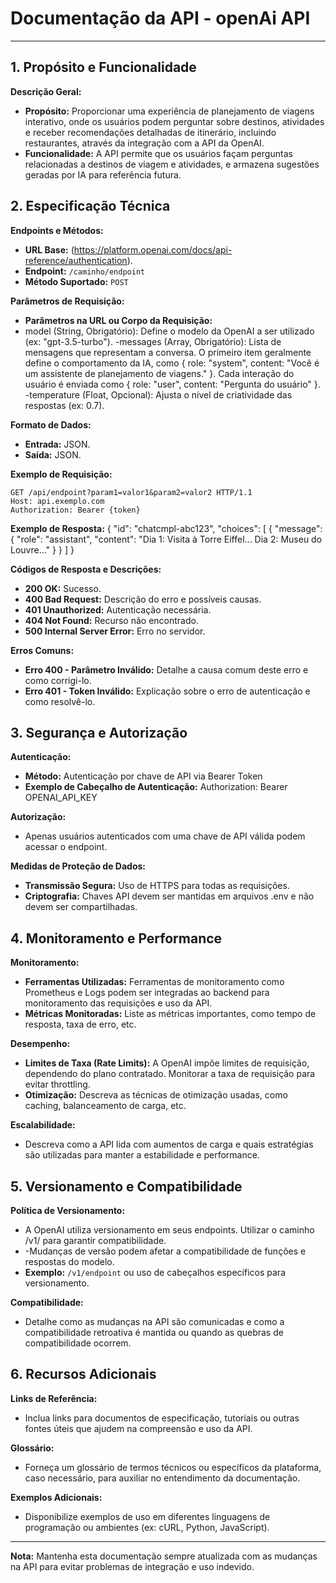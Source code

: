 # Documentação da API - openAi API

---

## 1. Propósito e Funcionalidade
**Descrição Geral:**
- **Propósito:** Proporcionar uma experiência de planejamento de viagens interativo, onde os usuários podem perguntar sobre destinos, atividades e receber recomendações detalhadas de itinerário, incluindo restaurantes, através da integração com a API da OpenAI.
- **Funcionalidade:** A API permite que os usuários façam perguntas relacionadas a destinos de viagem e atividades, e armazena sugestões geradas por IA para referência futura.

## 2. Especificação Técnica

**Endpoints e Métodos:**
- **URL Base:** (https://platform.openai.com/docs/api-reference/authentication).
- **Endpoint:** `/caminho/endpoint`
- **Método Suportado:** `POST`

**Parâmetros de Requisição:**
- **Parâmetros na URL ou Corpo da Requisição:**
 - model (String, Obrigatório): Define o modelo da OpenAI a ser utilizado (ex: "gpt-3.5-turbo").
-messages (Array, Obrigatório): Lista de mensagens que representam a conversa. O primeiro item geralmente define o comportamento da IA, como { role: "system", content: "Você é um assistente de planejamento de viagens." }. Cada interação do usuário é enviada como { role: "user", content: "Pergunta do usuário" }.
  -temperature (Float, Opcional): Ajusta o nível de criatividade das respostas (ex: 0.7).

**Formato de Dados:**
- **Entrada:** JSON.
- **Saída:** JSON.

**Exemplo de Requisição:**
```http
GET /api/endpoint?param1=valor1&param2=valor2 HTTP/1.1
Host: api.exemplo.com
Authorization: Bearer {token}
```

**Exemplo de Resposta:**
{
  "id": "chatcmpl-abc123",
  "choices": [
    {
      "message": {
        "role": "assistant",
        "content": "Dia 1: Visita à Torre Eiffel... Dia 2: Museu do Louvre..."
      }
    }
  ]
}


**Códigos de Resposta e Descrições:**
- **200 OK:** Sucesso.
- **400 Bad Request:** Descrição do erro e possíveis causas.
- **401 Unauthorized:** Autenticação necessária.
- **404 Not Found:** Recurso não encontrado.
- **500 Internal Server Error:** Erro no servidor.

**Erros Comuns:**
- **Erro 400 - Parâmetro Inválido:** Detalhe a causa comum deste erro e como corrigi-lo.
- **Erro 401 - Token Inválido:** Explicação sobre o erro de autenticação e como resolvê-lo.

## 3. Segurança e Autorização

**Autenticação:**
- **Método:** Autenticação por chave de API via Bearer Token
- **Exemplo de Cabeçalho de Autenticação:**
Authorization: Bearer OPENAI_API_KEY

**Autorização:**
- Apenas usuários autenticados com uma chave de API válida podem acessar o endpoint.

**Medidas de Proteção de Dados:**
- **Transmissão Segura:** Uso de HTTPS para todas as requisições.
- **Criptografia:** Chaves API devem ser mantidas em arquivos .env e não devem ser compartilhadas.

## 4. Monitoramento e Performance

**Monitoramento:**
- **Ferramentas Utilizadas:** Ferramentas de monitoramento como Prometheus e Logs podem ser integradas ao backend para monitoramento das requisições e uso da API.
- **Métricas Monitoradas:** Liste as métricas importantes, como tempo de resposta, taxa de erro, etc.

**Desempenho:**
- **Limites de Taxa (Rate Limits):** A OpenAI impõe limites de requisição, dependendo do plano contratado. Monitorar a taxa de requisição para evitar throttling.
- **Otimização:** Descreva as técnicas de otimização usadas, como caching, balanceamento de carga, etc.

**Escalabilidade:**
- Descreva como a API lida com aumentos de carga e quais estratégias são utilizadas para manter a estabilidade e performance.

## 5. Versionamento e Compatibilidade

**Política de Versionamento:**
- A OpenAI utiliza versionamento em seus endpoints. Utilizar o caminho /v1/ para garantir compatibilidade.
- -Mudanças de versão podem afetar a compatibilidade de funções e respostas do modelo.
- **Exemplo:** `/v1/endpoint` ou uso de cabeçalhos específicos para versionamento.

**Compatibilidade:**
- Detalhe como as mudanças na API são comunicadas e como a compatibilidade retroativa é mantida ou quando as quebras de compatibilidade ocorrem.

## 6. Recursos Adicionais

**Links de Referência:**
- Inclua links para documentos de especificação, tutoriais ou outras fontes úteis que ajudem na compreensão e uso da API.

**Glossário:**
- Forneça um glossário de termos técnicos ou específicos da plataforma, caso necessário, para auxiliar no entendimento da documentação.

**Exemplos Adicionais:**
- Disponibilize exemplos de uso em diferentes linguagens de programação ou ambientes (ex: cURL, Python, JavaScript).

---

**Nota:** Mantenha esta documentação sempre atualizada com as mudanças na API para evitar problemas de integração e uso indevido.
